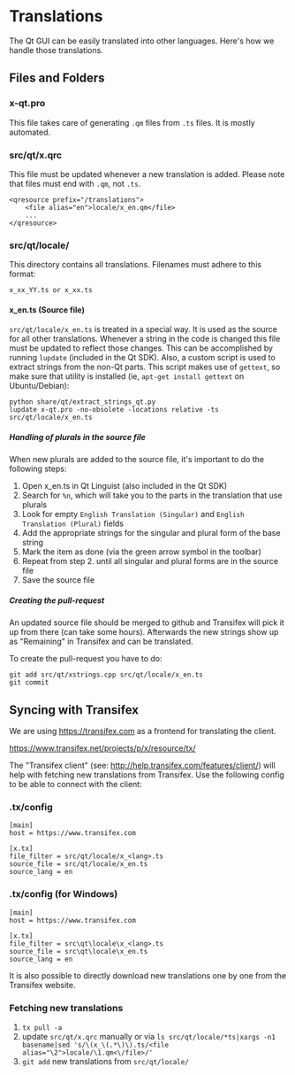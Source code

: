 Translations
============

The Qt GUI can be easily translated into other languages. Here's how we
handle those translations.

Files and Folders
-----------------

### x-qt.pro

This file takes care of generating `.qm` files from `.ts` files. It is mostly
automated.

### src/qt/x.qrc

This file must be updated whenever a new translation is added. Please note that
files must end with `.qm`, not `.ts`.

    <qresource prefix="/translations">
        <file alias="en">locale/x_en.qm</file>
        ...
    </qresource>

### src/qt/locale/

This directory contains all translations. Filenames must adhere to this format:

    x_xx_YY.ts or x_xx.ts

#### x_en.ts (Source file)

`src/qt/locale/x_en.ts` is treated in a special way. It is used as the
source for all other translations. Whenever a string in the code is changed
this file must be updated to reflect those changes. This can be accomplished
by running `lupdate` (included in the Qt SDK). Also, a custom script is used
to extract strings from the non-Qt parts. This script makes use of `gettext`,
so make sure that utility is installed (ie, `apt-get install gettext` on 
Ubuntu/Debian):

    python share/qt/extract_strings_qt.py
    lupdate x-qt.pro -no-obsolete -locations relative -ts src/qt/locale/x_en.ts
    
##### Handling of plurals in the source file

When new plurals are added to the source file, it's important to do the following steps:

1. Open x_en.ts in Qt Linguist (also included in the Qt SDK)
2. Search for `%n`, which will take you to the parts in the translation that use plurals
3. Look for empty `English Translation (Singular)` and `English Translation (Plural)` fields
4. Add the appropriate strings for the singular and plural form of the base string
5. Mark the item as done (via the green arrow symbol in the toolbar)
6. Repeat from step 2. until all singular and plural forms are in the source file
7. Save the source file

##### Creating the pull-request

An updated source file should be merged to github and Transifex will pick it
up from there (can take some hours). Afterwards the new strings show up as "Remaining"
in Transifex and can be translated.

To create the pull-request you have to do:

    git add src/qt/xstrings.cpp src/qt/locale/x_en.ts
    git commit

Syncing with Transifex
----------------------

We are using https://transifex.com as a frontend for translating the client.

https://www.transifex.net/projects/p/x/resource/tx/

The "Transifex client" (see: http://help.transifex.com/features/client/)
will help with fetching new translations from Transifex. Use the following
config to be able to connect with the client:

### .tx/config

    [main]
    host = https://www.transifex.com

    [x.tx]
    file_filter = src/qt/locale/x_<lang>.ts
    source_file = src/qt/locale/x_en.ts
    source_lang = en
    
### .tx/config (for Windows)

    [main]
    host = https://www.transifex.com

    [x.tx]
    file_filter = src\qt\locale\x_<lang>.ts
    source_file = src\qt\locale\x_en.ts
    source_lang = en

It is also possible to directly download new translations one by one from the Transifex website.

### Fetching new translations

1. `tx pull -a`
2. update `src/qt/x.qrc` manually or via
   `ls src/qt/locale/*ts|xargs -n1 basename|sed 's/\(x_\(.*\)\).ts/<file alias="\2">locale/\1.qm<\/file>/'`
3. `git add` new translations from `src/qt/locale/`
